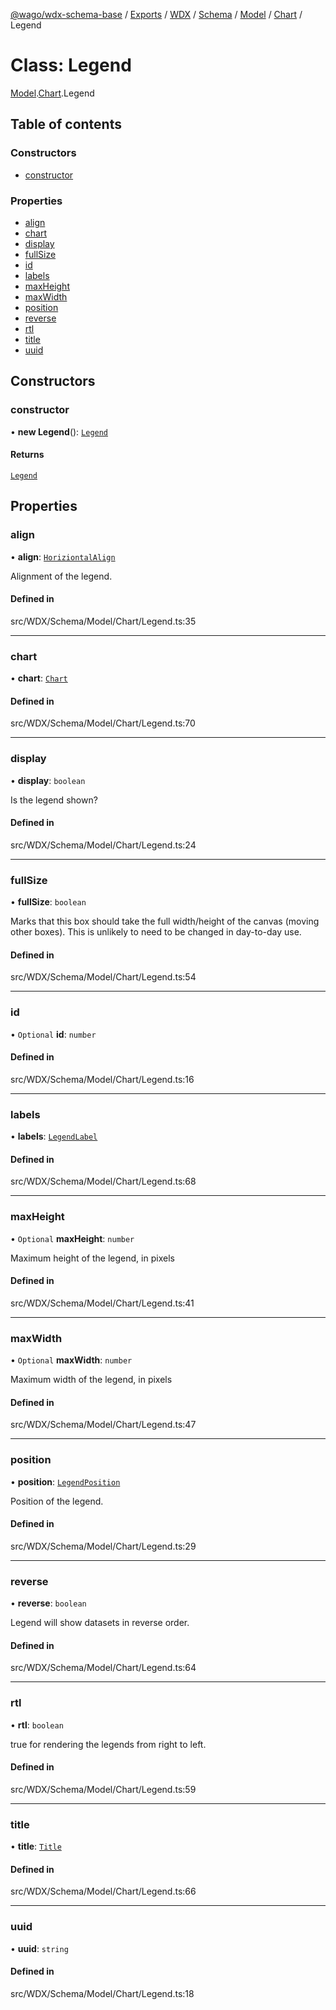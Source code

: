 [@wago/wdx-schema-base](../README.md) / [Exports](../modules.md) / [WDX](../modules/WDX.md) / [Schema](../modules/WDX.Schema.md) / [Model](../modules/WDX.Schema.Model.md) / [Chart](../modules/WDX.Schema.Model.Chart.md) / Legend

# Class: Legend

[Model](../modules/WDX.Schema.Model.md).[Chart](../modules/WDX.Schema.Model.Chart.md).Legend

## Table of contents

### Constructors

- [constructor](WDX.Schema.Model.Chart.Legend.md#constructor)

### Properties

- [align](WDX.Schema.Model.Chart.Legend.md#align)
- [chart](WDX.Schema.Model.Chart.Legend.md#chart)
- [display](WDX.Schema.Model.Chart.Legend.md#display)
- [fullSize](WDX.Schema.Model.Chart.Legend.md#fullsize)
- [id](WDX.Schema.Model.Chart.Legend.md#id)
- [labels](WDX.Schema.Model.Chart.Legend.md#labels)
- [maxHeight](WDX.Schema.Model.Chart.Legend.md#maxheight)
- [maxWidth](WDX.Schema.Model.Chart.Legend.md#maxwidth)
- [position](WDX.Schema.Model.Chart.Legend.md#position)
- [reverse](WDX.Schema.Model.Chart.Legend.md#reverse)
- [rtl](WDX.Schema.Model.Chart.Legend.md#rtl)
- [title](WDX.Schema.Model.Chart.Legend.md#title)
- [uuid](WDX.Schema.Model.Chart.Legend.md#uuid)

## Constructors

### constructor

• **new Legend**(): [`Legend`](WDX.Schema.Model.Chart.Legend.md)

#### Returns

[`Legend`](WDX.Schema.Model.Chart.Legend.md)

## Properties

### align

• **align**: [`HoriziontalAlign`](../enums/WDX.Schema.Model.Chart.HoriziontalAlign.md)

Alignment of the legend.

#### Defined in

src/WDX/Schema/Model/Chart/Legend.ts:35

___

### chart

• **chart**: [`Chart`](WDX.Schema.Model.Chart.Chart.md)

#### Defined in

src/WDX/Schema/Model/Chart/Legend.ts:70

___

### display

• **display**: `boolean`

Is the legend shown?

#### Defined in

src/WDX/Schema/Model/Chart/Legend.ts:24

___

### fullSize

• **fullSize**: `boolean`

Marks that this box should take the full width/height of the canvas (moving
other boxes). This is unlikely to need to be changed in day-to-day use.

#### Defined in

src/WDX/Schema/Model/Chart/Legend.ts:54

___

### id

• `Optional` **id**: `number`

#### Defined in

src/WDX/Schema/Model/Chart/Legend.ts:16

___

### labels

• **labels**: [`LegendLabel`](WDX.Schema.Model.Chart.LegendLabel.md)

#### Defined in

src/WDX/Schema/Model/Chart/Legend.ts:68

___

### maxHeight

• `Optional` **maxHeight**: `number`

Maximum height of the legend, in pixels

#### Defined in

src/WDX/Schema/Model/Chart/Legend.ts:41

___

### maxWidth

• `Optional` **maxWidth**: `number`

Maximum width of the legend, in pixels

#### Defined in

src/WDX/Schema/Model/Chart/Legend.ts:47

___

### position

• **position**: [`LegendPosition`](../enums/WDX.Schema.Model.Chart.LegendPosition.md)

Position of the legend.

#### Defined in

src/WDX/Schema/Model/Chart/Legend.ts:29

___

### reverse

• **reverse**: `boolean`

Legend will show datasets in reverse order.

#### Defined in

src/WDX/Schema/Model/Chart/Legend.ts:64

___

### rtl

• **rtl**: `boolean`

true for rendering the legends from right to left.

#### Defined in

src/WDX/Schema/Model/Chart/Legend.ts:59

___

### title

• **title**: [`Title`](WDX.Schema.Model.Chart.Title.md)

#### Defined in

src/WDX/Schema/Model/Chart/Legend.ts:66

___

### uuid

• **uuid**: `string`

#### Defined in

src/WDX/Schema/Model/Chart/Legend.ts:18
